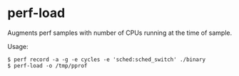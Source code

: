 # perf-load

Augments perf samples with number of CPUs running at the time of sample.

Usage:
```
$ perf record -a -g -e cycles -e 'sched:sched_switch' ./binary
$ perf-load -o /tmp/pprof
```
